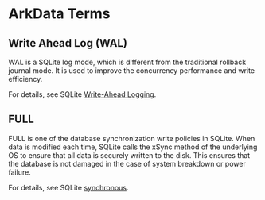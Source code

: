 # ArkData Terms

## Write Ahead Log (WAL)

WAL is a SQLite log mode, which is different from the traditional rollback journal mode. It is used to improve the concurrency performance and write efficiency.

For details, see SQLite [Write-Ahead Logging](https://sqlite.org/wal.html).


## FULL

FULL is one of the database synchronization write policies in SQLite. When data is modified each time, SQLite calls the xSync method of the underlying OS to ensure that all data is securely written to the disk. This ensures that the database is not damaged in the case of system breakdown or power failure.

For details, see SQLite [synchronous](https://sqlite.org/pragma.html#pragma_synchronous).
